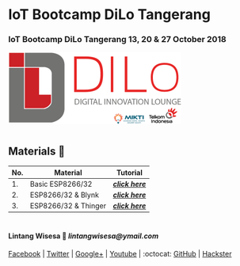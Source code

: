 # **IoT Bootcamp DiLo Tangerang**

### IoT Bootcamp DiLo Tangerang 13, 20 & 27 October 2018

![Lintang_DiLo](./DiLo.png)

#

## **Materials :memo:**

  No.|Material|Tutorial
  -----|-----|-----
  1.|Basic ESP8266/32|_**[click here](https://github.com/LintangWisesa/IoT_Bootcamp_DiLo_Tangerang/tree/master/00.%20Basic)**_
  2.|ESP8266/32 & Blynk|_**[click here](https://github.com/LintangWisesa/IoT_Bootcamp_DiLo_Tangerang/tree/master/01.%20Blynk)**_
  3.|ESP8266/32 & Thinger|_**[click here](https://github.com/LintangWisesa/IoT_Bootcamp_DiLo_Tangerang/tree/master/02.%20Thinger)**_

#

#### Lintang Wisesa :love_letter: _lintangwisesa@ymail.com_

[Facebook](https://www.facebook.com/lintangbagus) | 
[Twitter](https://twitter.com/Lintang_Wisesa) |
[Google+](https://plus.google.com/u/0/+LintangWisesa1) |
[Youtube](https://www.youtube.com/user/lintangbagus) | 
:octocat: [GitHub](https://github.com/LintangWisesa) |
[Hackster](https://www.hackster.io/lintangwisesa)
